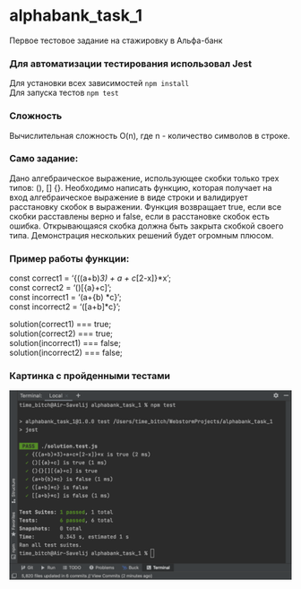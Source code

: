 # alphabank_task_1
Первое тестовое задание на стажировку в Альфа-банк

### Для автоматизации тестирования использовал Jest <br>
Для установки всех зависимостей `npm install` <br>
Для запуска тестов `npm test` <br>

### Сложность 
Вычислительная сложность O(n), где n - количество символов в строке.

### Само задание: <br>
Дано алгебраическое выражение, использующее скобки только трех типов: (), [] {}. 
Необходимо написать функцию, которая получает на вход алгебраическое выражение в виде строки и валидирует расстановку скобок в выражении. 
Функция возвращает true, если все скобки расставлены верно и false, если в расстановке скобок есть ошибка. 
Открывающаяся скобка должна быть закрыта скобкой своего типа. 
Демонстрация нескольких решений будет огромным плюсом.

### Пример работы функции: <br>
const correct1 = ‘{((a+b)*3) + a + c*[2-x]}*x’; <br>
const correct2 = ‘()[{a}+c]’; <br>
const incorrect1 = ‘(a+{b) *c}’; <br>
const incorrect2 = ‘([a+b]*c}’; <br>

solution(correct1) === true;  <br>
solution(correct2) === true;  <br>
solution(incorrect1) === false;  <br>
solution(incorrect2) === false; <br>

### Картинка с пройденными тестами
![](./img/screenshot.png)
